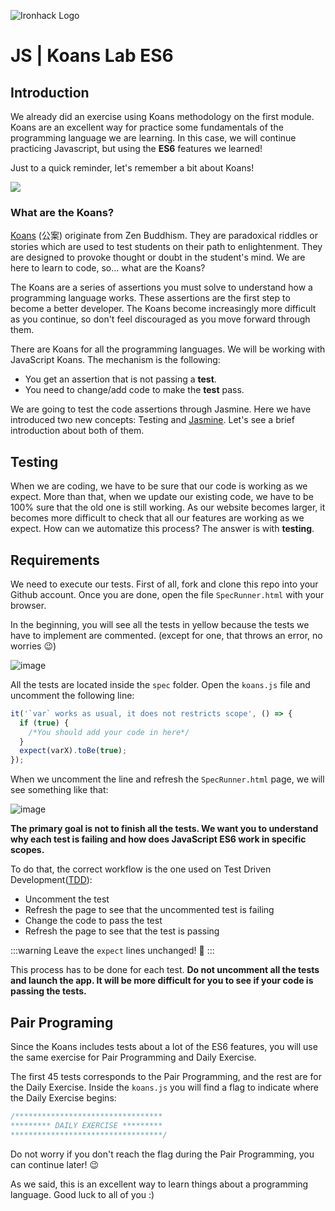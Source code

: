 ![Ironhack Logo](https://i.imgur.com/1QgrNNw.png)

# JS | Koans Lab ES6

## Introduction

We already did an exercise using Koans methodology on the first module. Koans are an excellent way for practice some fundamentals of the programming language we are learning. In this case, we will continue practicing Javascript, but using the **ES6** features we learned!

Just to a quick reminder, let's remember a bit about Koans!

![](https://i.imgur.com/9Ug9NBn.png)

### What are the Koans?

[Koans](https://en.wikipedia.org/wiki/K%C5%8Dan) (公案) originate from Zen Buddhism. They are paradoxical riddles or stories which are used to test students on their path to enlightenment. They are designed to provoke thought or doubt in the student's mind. We are here to learn to code, so... what are the Koans?

The Koans are a series of assertions you must solve to understand how a programming language works. These assertions are the first step to become a better developer. The Koans become increasingly more difficult as you continue, so don't feel discouraged as you move forward through them.

There are Koans for all the programming languages. We will be working with JavaScript Koans. The mechanism is the following:

- You get an assertion that is not passing a **test**.
- You need to change/add code to make the **test** pass.

We are going to test the code assertions through Jasmine. Here we have introduced two new concepts: Testing and [Jasmine](http://jasmine.github.io/). Let's see a brief introduction about both of them.

## Testing

When we are coding, we have to be sure that our code is working as we expect. More than that, when we update our existing code, we have to be 100% sure that the old one is still working. As our website becomes larger, it becomes more difficult to check that all our features are working as we expect. How can we automatize this process? The answer is with **testing**.


## Requirements

We need to execute our tests. First of all, fork and clone this repo into your Github account. Once you are done, open the file `SpecRunner.html` with your browser.

In the beginning, you will see all the tests in yellow because the tests we have to implement are commented. (except for one, that throws an error, no worries :wink:)

![image](https://s3-eu-west-1.amazonaws.com/ih-materials/uploads/upload_f65f72c3d74cc10a06d8589219bb6f69.png)

All the tests are located inside the `spec` folder. Open the `koans.js` file and uncomment the following line:

```javascript
it('`var` works as usual, it does not restricts scope', () => {
  if (true) {
    /*You should add your code in here*/
  }
  expect(varX).toBe(true);
});
```

When we uncomment the line and refresh the `SpecRunner.html` page, we will see something like that:

![image](https://s3-eu-west-1.amazonaws.com/ih-materials/uploads/upload_0a3269347ff9cf345534607ba27809d2.png)

**The primary goal is not to finish all the tests. We want you to understand why each test is failing and how does JavaScript ES6 work in specific scopes.**

To do that, the correct workflow is the one used on Test Driven Development([TDD](https://en.wikipedia.org/wiki/Test-driven_development)):

- Uncomment the test
- Refresh the page to see that the uncommented test is failing
- Change the code to pass the test
- Refresh the page to see that the test is passing

:::warning
Leave the `expect` lines unchanged! :eyes:
:::

This process has to be done for each test. **Do not uncomment all the tests and launch the app. It will be more difficult for you to see if your code is passing the tests.**

## Pair Programing

Since the Koans includes tests about a lot of the ES6 features, you will use the same exercise for Pair Programming and Daily Exercise.

The first 45 tests corresponds to the Pair Programming, and the rest are for the Daily Exercise. Inside the `koans.js` you will find a flag to indicate where the Daily Exercise begins:

```javascript
/*********************************
********* DAILY EXERCISE *********
**********************************/
```

Do not worry if you don't reach the flag during the Pair Programming, you can continue later! :wink:

As we said, this is an excellent way to learn things about a programming language. Good luck to all of you :)
